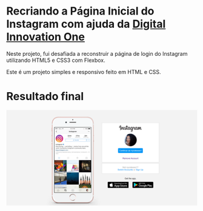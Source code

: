 # Recriando a Página Inicial do Instagram com ajuda da [Digital Innovation One](https://digitalinnovation.one/)

Neste projeto, fui desafiada a reconstruir a página de login do Instagram utilizando HTML5 e CSS3 com Flexbox.

Este é um projeto simples e responsivo feito em HTML e CSS.

# Resultado final
![Resultado Final](img\resultado-final.png)
